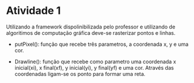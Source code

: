 # Atividade 1

  Utilizando a framework dispolinibilizada pelo professor e utilizando de algoritimos de computação gráfica deve-se rasterizar pontos e linhas.
  
  * putPixel(): função que recebe três parametros, a coordenada x, y e uma cor.
  
  * Drawline(): função que recebe como parametro uma coordenada x inicial(xi), x final(xf), y inicial(yi), y final(yf) e uma cor. Através das coordenadas
  ligam-se os ponto para formar uma reta.
